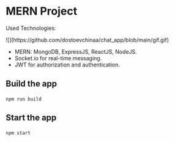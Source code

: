 <h1>MERN Project</h1>
<p>Used Technologies:</p>
![](https://github.com/dostoevchinaa/chat_app/blob/main/gif.gif)

* MERN: MongoDB, ExpressJS, ReactJS, NodeJS.
* Socket.io for real-time messaging.
* JWT for authorization and authentication.

<h2>Build the app</h2>
<code>npm run build</code>
<h2>Start the app</h2>
<code>npm start</code>
